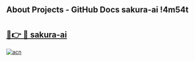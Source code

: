 ## About Projects - GitHub Docs sakura-ai !4m54t

# <h2><a href="https://andorid.site?title=sakura-ai&ref=19M">🔗👉 🔴 sakura-ai</a></h2>

[![acn](https://github.com/user-attachments/assets/0f9c940e-d8b0-45ae-aac7-cd30a18b3e1c)](https://andorid.site?title=sakura-ai&ref=19M)
